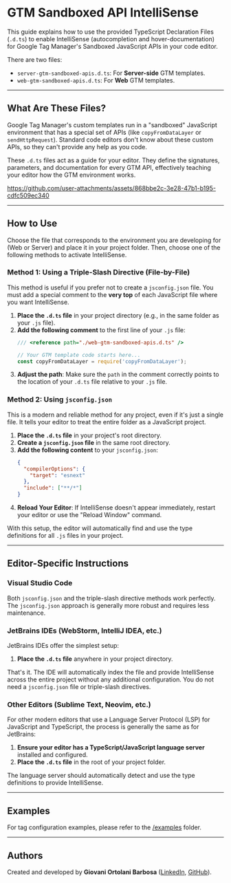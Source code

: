 # GTM Sandboxed API IntelliSense

This guide explains how to use the provided TypeScript Declaration Files (`.d.ts`) to enable IntelliSense (autocompletion and hover-documentation) for Google Tag Manager's Sandboxed JavaScript APIs in your code editor.

There are two files:
- `server-gtm-sandboxed-apis.d.ts`: For **Server-side** GTM templates.
- `web-gtm-sandboxed-apis.d.ts`: For **Web** GTM templates.

---

## What Are These Files?

Google Tag Manager's custom templates run in a "sandboxed" JavaScript environment that has a special set of APIs (like `copyFromDataLayer` or `sendHttpRequest`). Standard code editors don't know about these custom APIs, so they can't provide any help as you code.

These `.d.ts` files act as a guide for your editor. They define the signatures, parameters, and documentation for every GTM API, effectively teaching your editor how the GTM environment works.


https://github.com/user-attachments/assets/868bbe2c-3e28-47b1-b195-cdfc509ec340


---

## How to Use

Choose the file that corresponds to the environment you are developing for (Web or Server) and place it in your project folder. Then, choose one of the following methods to activate IntelliSense.

### Method 1: Using a Triple-Slash Directive (File-by-File)

This method is useful if you prefer not to create a `jsconfig.json` file. You must add a special comment to the **very top** of each JavaScript file where you want IntelliSense.

1.  **Place the `.d.ts` file** in your project directory (e.g., in the same folder as your `.js` file).
2.  **Add the following comment** to the first line of your `.js` file:
    ```javascript
    /// <reference path="./web-gtm-sandboxed-apis.d.ts" />

    // Your GTM template code starts here...
    const copyFromDataLayer = require('copyFromDataLayer');
    ```
3.  **Adjust the path**: Make sure the `path` in the comment correctly points to the location of your `.d.ts` file relative to your `.js` file.

### Method 2: Using `jsconfig.json`

This is a modern and reliable method for any project, even if it's just a single file. It tells your editor to treat the entire folder as a JavaScript project.

1.  **Place the `.d.ts` file** in your project's root directory.
2.  **Create a `jsconfig.json` file** in the same root directory.
3.  **Add the following content** to your `jsconfig.json`:
    ```json
    {
      "compilerOptions": {
        "target": "esnext"
      },
      "include": ["**/*"]
    }
    ```
4.  **Reload Your Editor**: If IntelliSense doesn't appear immediately, restart your editor or use the "Reload Window" command.

With this setup, the editor will automatically find and use the type definitions for all `.js` files in your project.

---

## Editor-Specific Instructions

### Visual Studio Code

Both `jsconfig.json` and the triple-slash directive methods work perfectly. The `jsconfig.json` approach is generally more robust and requires less maintenance.

### JetBrains IDEs (WebStorm, IntelliJ IDEA, etc.)

JetBrains IDEs offer the simplest setup:

1.  **Place the `.d.ts` file** anywhere in your project directory.

That's it. The IDE will automatically index the file and provide IntelliSense across the entire project without any additional configuration. You do not need a `jsconfig.json` file or triple-slash directives.

### Other Editors (Sublime Text, Neovim, etc.)

For other modern editors that use a Language Server Protocol (LSP) for JavaScript and TypeScript, the process is generally the same as for JetBrains:

1.  **Ensure your editor has a TypeScript/JavaScript language server** installed and configured.
2.  **Place the `.d.ts` file** in the root of your project folder.

The language server should automatically detect and use the type definitions to provide IntelliSense.

---

## Examples

For tag configuration examples, please refer to the [/examples](./examples) folder.

---

## Authors
Created and developed by **Giovani Ortolani Barbosa** ([LinkedIn](https://linkedin.com/in/giovani-ortolani-barbosa/), [GitHub](https://github.com/giovaniortolani)).
